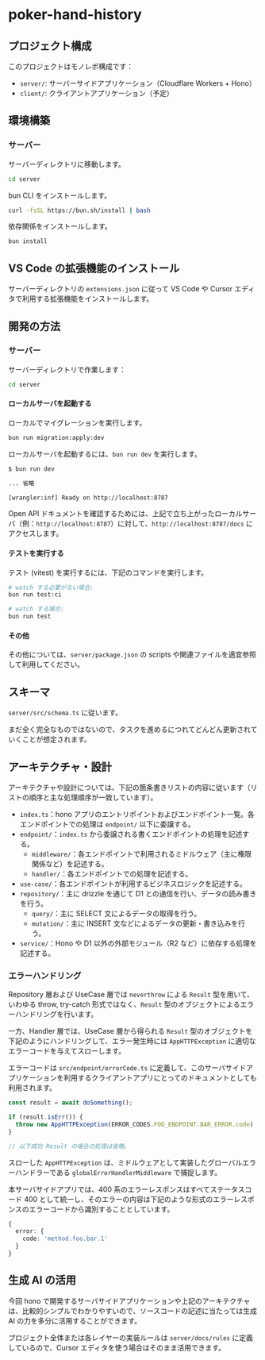 # poker-hand-history

## プロジェクト構成

このプロジェクトはモノレポ構成です：

- `server/`: サーバーサイドアプリケーション（Cloudflare Workers + Hono）
- `client/`: クライアントアプリケーション（予定）

## 環境構築

### サーバー

サーバーディレクトリに移動します。

```sh
cd server
```

bun CLI をインストールします。

```sh
curl -fsSL https://bun.sh/install | bash
```

依存関係をインストールします。

```sh
bun install
```

## VS Code の拡張機能のインストール

サーバーディレクトリの `extensions.json` に従って VS Code や Cursor エディタで利用する拡張機能をインストールします。

## 開発の方法

### サーバー

サーバーディレクトリで作業します：

```sh
cd server
```

#### ローカルサーバを起動する

ローカルでマイグレーションを実行します。

```sh
bun run migration:apply:dev
```

ローカルサーバを起動するには、`bun run dev` を実行します。

```sh
$ bun run dev

... 省略

[wrangler:inf] Ready on http://localhost:8787
```

Open API ドキュメントを確認するためには、上記で立ち上がったローカルサーバ（例：`http://localhost:8787`）に対して、`http://localhost:8787/docs` にアクセスします。

#### テストを実行する

テスト (vitest) を実行するには、下記のコマンドを実行します。

```sh
# watch する必要がない場合:
bun run test:ci

# watch する場合:
bun run test
```

#### その他

その他については、`server/package.json` の scripts や関連ファイルを適宜参照して利用してください。

## スキーマ

`server/src/schema.ts` に従います。

まだ全く完全なものではないので、タスクを進めるにつれてどんどん更新されていくことが想定されます。

## アーキテクチャ・設計

アーキテクチャや設計については、下記の箇条書きリストの内容に従います（リストの順序と主な処理順序が一致しています）。

- `index.ts`：hono アプリのエントリポイントおよびエンドポイント一覧。各エンドポイントでの処理は `endpoint/` 以下に委譲する。
- `endpoint/`：`index.ts` から委譲される書くエンドポイントの処理を記述する。
  - `middleware/`：各エンドポイントで利用されるミドルウェア（主に権限関係など）を記述する。
  - `handler/`：各エンドポイントでの処理を記述する。
- `use-case/`：各エンドポイントが利用するビジネスロジックを記述する。
- `repository/`：主に drizzle を通じて D1 との通信を行い、データの読み書きを行う。
  - `query/`：主に SELECT 文によるデータの取得を行う。
  - `mutation/`：主に INSERT 文などによるデータの更新・書き込みを行う。
- `service/`：Hono や D1 以外の外部モジュール（R2 など）に依存する処理を記述する。

### エラーハンドリング

Repository 層および UseCase 層では `neverthrow` による `Result` 型を用いて、いわゆる throw, try-catch 形式ではなく、`Result` 型のオブジェクトによるエラーハンドリングを行います。

一方、Handler 層では、UseCase 層から得られる `Result` 型のオブジェクトを下記のようにハンドリングして、エラー発生時には `AppHTTPException` に適切なエラーコードを与えてスローします。

エラーコードは `src/endpoint/errorCode.ts` に定義して、このサーバサイドアプリケーションを利用するクライアントアプリにとってのドキュメントとしても利用されます。

```ts
const result = await doSomething();

if (result.isErr()) {
  throw new AppHTTPException(ERROR_CODES.FOO_ENDPOINT.BAR_ERROR.code)
}

// 以下成功 Result の場合の処理は省略。
```

スローした `AppHTTPException` は、ミドルウェアとして実装したグローバルエラーハンドラーである `globalErrorHandlerMiddleware` で捕捉します。

本サーバサイドアプリでは、400 系のエラーレスポンスはすべてステータスコード 400 として統一し、そのエラーの内容は下記のような形式のエラーレスポンスのエラーコードから識別することとしています。

```ts
{
  error: {
    code: 'method.foo.bar.1'
  }
}
```

## 生成 AI の活用

今回 hono で開発するサーバサイドアプリケーションや上記のアーキテクチャは、比較的シンプルでわかりやすいので、ソースコードの記述に当たっては生成 AI の力を多分に活用することができます。

プロジェクト全体または各レイヤーの実装ルールは `server/docs/rules` に定義しているので、Cursor エディタを使う場合はそのまま活用できます。
